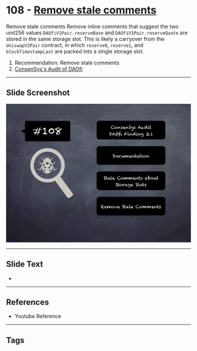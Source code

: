 
# 108 - [Remove stale comments](./Remove%20stale%20comments.md)

Remove stale comments Remove inline comments that suggest the two uint256 values `DAOfiV1Pair.reserveBase` and `DAOfiV1Pair.reserveQuote` are stored in the same storage slot. This is likely a carryover from the `UniswapV2Pair` contract, in which `reserve0`, `reserve1`, and `blockTimestampLast` are packed into a single storage slot.


1. Recommendation: Remove stale comments
2. [ConsenSys's Audit of DAOfi](https://consensys.net/diligence/audits/2021/02/daofi/#remove-stale-comments)


___
## Slide Screenshot
![108.png](../../images/8.%20Audit%20Findings%20201/108.png)
___
## Slide Text
- 
___
## References
- Youtube Reference
___
## Tags
